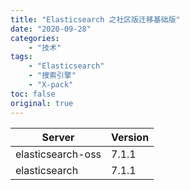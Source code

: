 ```yaml
---
title: "Elasticsearch 之社区版迁移基础版"
date: "2020-09-28"
categories:
    - "技术"
tags:
    - "Elasticsearch"
    - "搜索引擎"
    - "X-pack"
toc: false
original: true
---
```


|Server|Version|
|--|--|
|elasticsearch-oss|7.1.1|
|elasticsearch|7.1.1|
